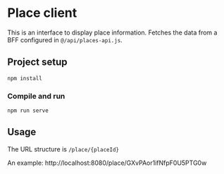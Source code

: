 # Place client

This is an interface to display place information. Fetches the data from a BFF configured in `@/api/places-api.js`.

## Project setup

```
npm install
```

### Compile and run

```
npm run serve
```

## Usage

The URL structure is `/place/{placeId}`

An example: http://localhost:8080/place/GXvPAor1ifNfpF0U5PTG0w
